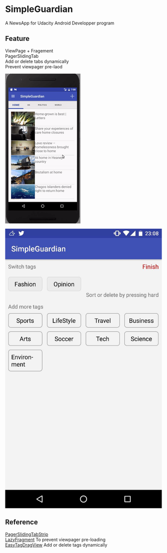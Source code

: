 
# SimpleGuardian <br>
A NewsApp for Udacity Android Developper program <br>
## Feature <br>
ViewPage + Fragement <br>
PagerSlidingTab <br>
Add or delete tabs dynamically <br>
Prevent viewpager pre-laod <br>

![img](https://github.com/yukun1992/SimpleGuardian/blob/master/demo.gif)

![img](https://github.com/yukun1992/SimpleGuardian/blob/master/demo1.jpg)


## Reference
[PagerSlidingTabStrip](https://github.com/astuetz/PagerSlidingTabStrip)<br>
[LazyFragment](https://github.com/xmagicj/LazyFragment) To prevent viewpager pre-loading<br>
[EasyTagDragView](https://github.com/wenhuaijun/EasyTagDragView) Add or delete tags dynamically 

